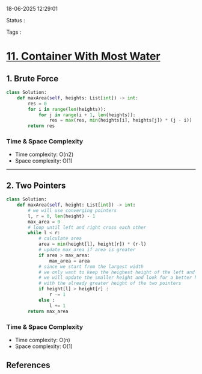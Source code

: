 18-06-2025 12:29:01

Status :

Tags :

# [11. Container With Most Water](https://neetcode.io/problems/max-water-container/)

## 1. Brute Force

```python
class Solution:
    def maxArea(self, heights: List[int]) -> int:
        res = 0
        for i in range(len(heights)):
            for j in range(i + 1, len(heights)):
                res = max(res, min(heights[i], heights[j]) * (j - i))
        return res
```

### Time & Space Complexity

- Time complexity: O(n2)
- Space complexity: O(1)

---

## 2. Two Pointers

```python
class Solution:
    def maxArea(self, height: List[int]) -> int:
        # we will use converging pointers
        l, r = 0, len(height) - 1
        max_area = 0
        # loop until left and right cross each other
        while l < r:
            # calculate area
            area = min(height[l], height[r]) * (r-l)
            # update max_area if area is greater
            if area > max_area:
                max_area = area
            # since we start from the largest width
            # we only want to keep the heighest height of the left and right pointers
            # we will update the smaller height and look for a better height combination 
            # with the already greater height of the two pointers
            if height[l] > height[r] :
                r -= 1
            else :
                l += 1  
        return max_area

```

### Time & Space Complexity

- Time complexity: O(n)
- Space complexity: O(1)

## References


